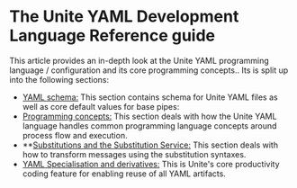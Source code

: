 # The Unite YAML Development Language Reference guide

This article provides an in-depth look at the Unite YAML programming language / configuration and  its core programming concepts.. Its is split up into the following sections:

*  [YAML schema:](schema.md) This section contains schema for Unite YAML files as well as core default values for base pipes:
* [Programming concepts:](programming-concepts/programming-concepts.md) This section deals with how the Unite YAML language handles common programming language concepts around process flow and execution. 
* **[Substitutions and the Substitution Service:](substitutions.md) This section deals with how to transform messages using the substitution syntaxes.
* [YAML Specialisation and derivatives:](specialisations-and-derivatives.md) This is Unite's core productivity coding feature for enabling  reuse of all YAML artifacts.  

